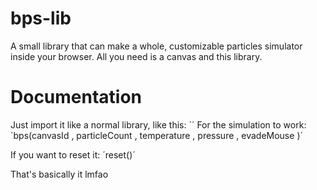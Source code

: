# bps-lib
A small library that can make a whole, customizable particles simulator inside your browser.
All you need is a canvas and this library.

# Documentation
Just import it like a normal library, like this:
´<script src="https://g1nx-01.github.io/bps-lib/bps.min.js"></script>´
For the simulation to work:
´bps(canvasId <string>, particleCount <number>, temperature <number>, pressure <number>, evadeMouse <bool> )´

If you want to reset it:
´reset()´
 
That's basically it lmfao
